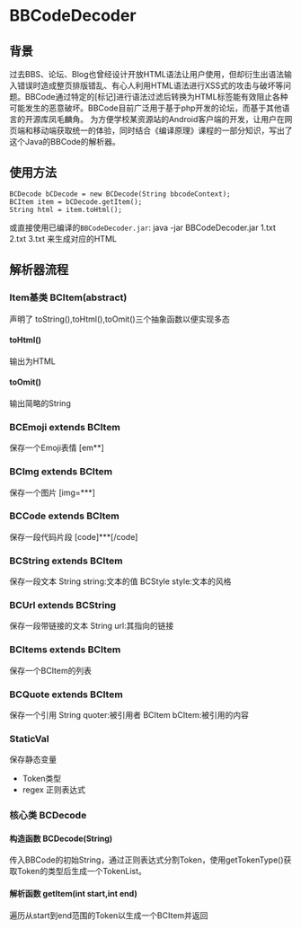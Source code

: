 ﻿# BBCodeDecoder

## 背景
过去BBS、论坛、Blog也曾经设计开放HTML语法让用户使用，但却衍生出语法输入错误时造成整页排版错乱、有心人利用HTML语法进行XSS式的攻击与破坏等问题。BBCode通过特定的[标记]进行语法过滤后转换为HTML标签能有效阻止各种可能发生的恶意破坏。BBCode目前广泛用于基于php开发的论坛，而基于其他语言的开源库凤毛麟角。
为方便学校某资源站的Android客户端的开发，让用户在网页端和移动端获取统一的体验，同时结合《编译原理》课程的一部分知识，写出了这个Java的BBCode的解析器。

## 使用方法

	BCDecode bCDecode = new BCDecode(String bbcodeContext);
	BCItem item = bCDecode.getItem();
	String html = item.toHtml();

或直接使用已编译的`BBCodeDecoder.jar`:
	java -jar BBCodeDecoder.jar 1.txt 2.txt 3.txt 
来生成对应的HTML

## 解析器流程

### Item基类 BCItem(abstract)
声明了 toString(),toHtml(),toOmit()三个抽象函数以便实现多态
#### toHtml()
输出为HTML
#### toOmit()
输出简略的String

### BCEmoji extends BCItem
保存一个Emoji表情 [em**]

### BCImg extends BCItem
保存一个图片 [img=***]

### BCCode extends BCItem
保存一段代码片段 [code]***[/code]

### BCString extends BCItem
保存一段文本 
String string:文本的值
BCStyle style:文本的风格

### BCUrl extends BCString
保存一段带链接的文本 
String url:其指向的链接

### BCItems extends BCItem
保存一个BCItem的列表

### BCQuote extends BCItem
保存一个引用
String quoter:被引用者
BCItem bCItem:被引用的内容

### StaticVal
保存静态变量
* Token类型
* regex 正则表达式

### 核心类 BCDecode
#### 构造函数 BCDecode(String)
传入BBCode的初始String，通过正则表达式分割Token，使用getTokenType()获取Token的类型后生成一个TokenList。
#### 解析函数 getItem(int start,int end)
遍历从start到end范围的Token以生成一个BCItem并返回
